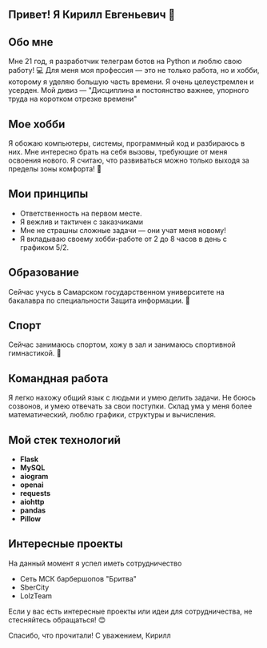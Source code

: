 ## Привет! Я Кирилл Евгеньевич 👋

## Обо мне

Мне 21 год, я разработчик телеграм ботов на Python и люблю свою работу! 💻
Для меня моя профессия — это не только работа, но и хобби, которому я уделяю большую часть времени. Я очень целеустремлен и усерден.
Мой дивиз — "Дисциплина и постоянство важнее, упорного труда на коротком отрезке времени"
## Мое хобби

Я обожаю компьютеры, системы, программный код и разбираюсь в них.
Мне интересно брать на себя вызовы, требующие от меня освоения нового.
Я считаю, что развиваться можно только выходя за пределы зоны комфорта! 🚀

## Мои принципы

- Ответственность на первом месте.
- Я вежлив и тактичен с заказчиками
- Мне не страшны сложные задачи — они учат меня новому!
- Я вкладываю своему хобби-работе от 2 до 8 часов в день с графиком 5/2.
  
## Образование

Сейчас учусь в Самарском государственном университете на бакалавра по специальности Защита информации. 💼

## Спорт

Сейчас занимаюсь спортом, хожу в зал и занимаюсь спортивной гимнастикой. 🤸

## Командная работа

Я легко нахожу общий язык с людьми и умею делить задачи. Не боюсь созвонов, и умею отвечать за свои поступки.
Склад ума у меня более математический, люблю графики, структуры и вычисления.

## Мой стек технологий
- **Flask**
- **MySQL**
- **aiogram**
- **openai**
- **requests**
- **aiohttp**
- **pandas**
- **Pillow**

## Интересные  проекты

На данный момент я успел иметь сотрудничество

- Сеть МСК барбершопов "Бритва"
- SberCity
- LolzTeam
  
Если у вас есть интересные проекты или идеи для сотрудничества, не стесняйтесь обращаться! 😊

Спасибо, что прочитали!
С уважением, Кирилл
